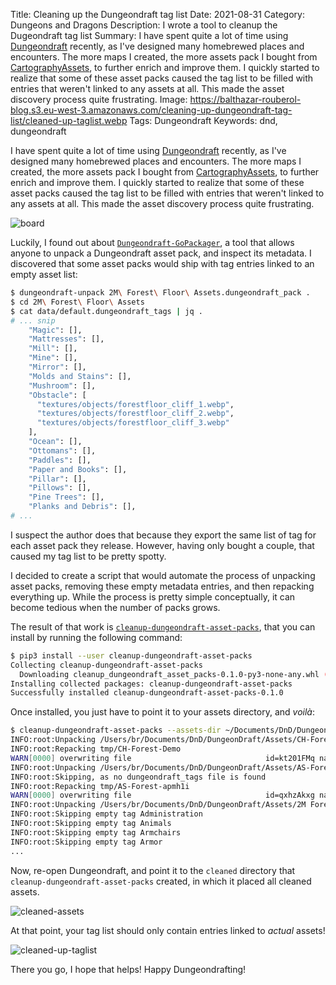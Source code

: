 Title: Cleaning up the Dungeondraft tag list
Date: 2021-08-31
Category: Dungeons and Dragons
Description: I wrote a tool to cleanup the Dugeondraft tag list
Summary: I have spent quite a lot of time using [Dungeondraft](https://dungeondraft.net) recently, as I've designed many homebrewed places and encounters. The more maps I created, the more assets pack I bought from [CartographyAssets](https://cartographyassets.com), to further enrich and improve them. I quickly started to realize that some of these asset packs caused the tag list to be filled with entries that weren't linked to any assets at all. This made the asset discovery process quite frustrating.
Image: https://balthazar-rouberol-blog.s3.eu-west-3.amazonaws.com/cleaning-up-dungeondraft-tag-list/cleaned-up-taglist.webp
Tags: Dungeondraft
Keywords: dnd, dungeondraft

I have spent quite a lot of time using [Dungeondraft](https://dungeondraft.net) recently, as I've designed many homebrewed places and encounters.
The more maps I created, the more assets pack I bought from [CartographyAssets](https://cartographyassets.com), to further enrich and improve them.
I quickly started to realize that some of these asset packs caused the tag list to be filled with entries that weren't linked to any assets at all. This made the asset discovery process quite frustrating.

![board](https://balthazar-rouberol-blog.s3.eu-west-3.amazonaws.com/cleaning-up-dungeondraft-tag-list/empty-assets.webp)

Luckily, I found out about [`Dungeondraft-GoPackager`](https://github.com/Ryex/Dungeondraft-GoPackager), a tool that allows anyone to unpack a Dungeondraft asset pack, and inspect its metadata. I discovered that some asset packs would ship with tag entries linked to an empty asset list:

```bash
$ dungeondraft-unpack 2M\ Forest\ Floor\ Assets.dungeondraft_pack .
$ cd 2M\ Forest\ Floor\ Assets
$ cat data/default.dungeondraft_tags | jq .
# ... snip
    "Magic": [],
    "Mattresses": [],
    "Mill": [],
    "Mine": [],
    "Mirror": [],
    "Molds and Stains": [],
    "Mushroom": [],
    "Obstacle": [
      "textures/objects/forestfloor_cliff_1.webp",
      "textures/objects/forestfloor_cliff_2.webp",
      "textures/objects/forestfloor_cliff_3.webp"
    ],
    "Ocean": [],
    "Ottomans": [],
    "Paddles": [],
    "Paper and Books": [],
    "Pillar": [],
    "Pillows": [],
    "Pine Trees": [],
    "Planks and Debris": [],
# ...
```

I suspect the author does that because they export the same list of tag for each asset pack they release. However, having only bought a couple, that caused my tag list to be pretty spotty.

I decided to create a script that would automate the process of unpacking asset packs, removing these empty metadata entries, and then repacking everything up. While the process is pretty simple conceptually, it can become tedious when the number of packs grows.

The result of that work is [`cleanup-dungeondraft-asset-packs`](https://github.com/brouberol/cleanup-dungeondraft-asset-packs), that you can install by running the following command:

```bash
$ pip3 install --user cleanup-dungeondraft-asset-packs
Collecting cleanup-dungeondraft-asset-packs
  Downloading cleanup_dungeondraft_asset_packs-0.1.0-py3-none-any.whl (4.2 kB)
Installing collected packages: cleanup-dungeondraft-asset-packs
Successfully installed cleanup-dungeondraft-asset-packs-0.1.0
```

Once installed, you just have to point it to your assets directory, and _voilà_:

```bash
$ cleanup-dungeondraft-asset-packs --assets-dir ~/Documents/DnD/DungeonDraft/Assets
INFO:root:Unpacking /Users/br/Documents/DnD/DungeonDraft/Assets/CH-Forest-Demo.dungeondraft_pack
INFO:root:Repacking tmp/CH-Forest-Demo
WARN[0000] overwriting file                              id=kt201FMq name="CH - Forest Demo" outPackagePath="/Users/br/Documents/DnD/DungeonDraft/Assets/cleaned/CH - Forest Demo.dungeondraft_pack" path=/Users/br/Documents/DnD/DungeonDraft/Assets/tmp/CH-Forest-Demo
INFO:root:Unpacking /Users/br/Documents/DnD/DungeonDraft/Assets/AS-Forest-apmh1i.dungeondraft_pack
INFO:root:Skipping, as no dungeondraft_tags file is found
INFO:root:Repacking tmp/AS-Forest-apmh1i
WARN[0000] overwriting file                              id=qxhzAkxg name="AS Forest" outPackagePath="/Users/br/Documents/DnD/DungeonDraft/Assets/cleaned/AS Forest.dungeondraft_pack" path=/Users/br/Documents/DnD/DungeonDraft/Assets/tmp/AS-Forest-apmh1i
INFO:root:Unpacking /Users/br/Documents/DnD/DungeonDraft/Assets/2M Forest Floor Assets.dungeondraft_pack
INFO:root:Skipping empty tag Administration
INFO:root:Skipping empty tag Animals
INFO:root:Skipping empty tag Armchairs
INFO:root:Skipping empty tag Armor
...
```


Now, re-open Dungeondraft, and point it to the `cleaned` directory that `cleanup-dungeondraft-asset-packs` created, in which it placed all cleaned assets.

![cleaned-assets](https://balthazar-rouberol-blog.s3.eu-west-3.amazonaws.com/cleaning-up-dungeondraft-tag-list/dungeondraft-assets-cleaned.webp)


At that point, your tag list should only contain entries linked to _actual_ assets!

![cleaned-up-taglist](https://balthazar-rouberol-blog.s3.eu-west-3.amazonaws.com/cleaning-up-dungeondraft-tag-list/cleaned-up-taglist.webp)

There you go, I hope that helps! Happy Dungeondrafting!
